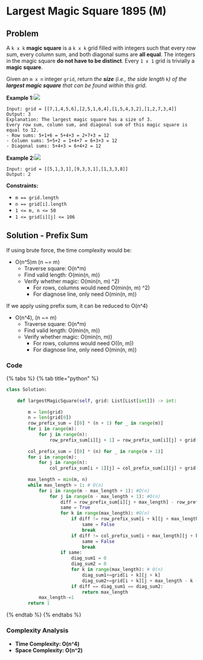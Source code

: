 # Largest Magic Square 1895 \(M\)

## Problem



A `k x k` **magic square** is a `k x k` grid filled with integers such that every row sum, every column sum, and both diagonal sums are **all equal**. The integers in the magic square **do not have to be distinct**. Every `1 x 1` grid is trivially a **magic square**.

Given an `m x n` integer `grid`, return _the **size** \(i.e., the side length_ `k`_\) of the **largest magic square** that can be found within this grid_.

**Example 1:**![](https://assets.leetcode.com/uploads/2021/05/29/magicsquare-grid.jpg)

```text
Input: grid = [[7,1,4,5,6],[2,5,1,6,4],[1,5,4,3,2],[1,2,7,3,4]]
Output: 3
Explanation: The largest magic square has a size of 3.
Every row sum, column sum, and diagonal sum of this magic square is equal to 12.
- Row sums: 5+1+6 = 5+4+3 = 2+7+3 = 12
- Column sums: 5+5+2 = 1+4+7 = 6+3+3 = 12
- Diagonal sums: 5+4+3 = 6+4+2 = 12
```

**Example 2:**![](https://assets.leetcode.com/uploads/2021/05/29/magicsquare2-grid.jpg)

```text
Input: grid = [[5,1,3,1],[9,3,3,1],[1,3,3,8]]
Output: 2
```

**Constraints:**

* `m == grid.length`
* `n == grid[i].length`
* `1 <= m, n <= 50`
* `1 <= grid[i][j] <= 106`

## Solution - Prefix Sum

If using brute force, the time complexity would be:

* O\(n^5\)m \(n ~= m\)
  * Traverse square: O\(n\*m\)
  * Find valid length: O\(min\(n, m\)\)
  * Verify whether magic: O\(min\(n, m\) ^2\)
    * For rows, columns would need O\(min\(n, m\) ^2\)
    * For diagnose line, only need O\(min\(n, m\)\)

If we apply using prefix sum, it can be reduced to O\(n^4\)

* O\(n^4\), \(n ~= m\)
  * Traverse square: O\(n\*m\)
  * Find valid length: O\(min\(n, m\)\)
  * Verify whether magic: O\(min\(n, m\)\)
    * For rows, columns would need O\(\(n, m\)\)
    * For diagnose line, only need O\(min\(n, m\)\)

### Code

{% tabs %}
{% tab title="python" %}
```python
class Solution:
    
    def largestMagicSquare(self, grid: List[List[int]]) -> int:
        
        m = len(grid)
        n = len(grid[0])
        row_prefix_sum = [[0] * (n + 1) for _ in range(m)]
        for i in range(m):
            for j in range(n):
                row_prefix_sum[i][j + 1] = row_prefix_sum[i][j] + grid[i][j]
        
        col_prefix_sum = [[0] * (n) for _ in range(m + 1)]
        for i in range(m):
            for j in range(n):
                col_prefix_sum[i + 1][j] = col_prefix_sum[i][j] + grid[i][j]
                
        max_length = min(m, n)
        while max_length > 1: # O(n)
            for i in range(m - max_length + 1): #O(n)
                for j in range(n - max_length + 1): #O(n)
                    diff = row_prefix_sum[i][j + max_length] - row_prefix_sum[i][j]
                    same = True
                    for k in range(max_length): #O(n)
                        if diff != row_prefix_sum[i + k][j + max_length] - row_prefix_sum[i + k][j]:
                            same = False
                            break
                        if diff != col_prefix_sum[i + max_length][j + k] - col_prefix_sum[i][j + k]:
                            same = False
                            break
                    if same:
                        diag_sum1 = 0
                        diag_sum2 = 0
                        for k in range(max_length): # O(n)
                            diag_sum1+=grid[i + k][j + k]
                            diag_sum2+=grid[i + k][j + max_length - k - 1]
                        if diff == diag_sum1 == diag_sum2:
                            return max_length
            max_length-=1
        return 1
```
{% endtab %}
{% endtabs %}

### Complexity Analysis

* **Time Complexity: O\(n^4\)**
* **Space Complexity: O\(n^2\)**

